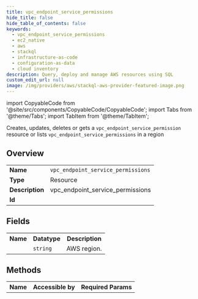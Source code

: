 ```yaml
---
title: vpc_endpoint_service_permissions
hide_title: false
hide_table_of_contents: false
keywords:
  - vpc_endpoint_service_permissions
  - ec2_native
  - aws
  - stackql
  - infrastructure-as-code
  - configuration-as-data
  - cloud inventory
description: Query, deploy and manage AWS resources using SQL
custom_edit_url: null
image: /img/providers/aws/stackql-aws-provider-featured-image.png
---
```


import CopyableCode from '@site/src/components/CopyableCode/CopyableCode';
import Tabs from '@theme/Tabs';
import TabItem from '@theme/TabItem';

Creates, updates, deletes or gets a <code>vpc_endpoint_service_permission</code> resource or lists <code>vpc_endpoint_service_permissions</code> in a region

## Overview
<table><tbody>
<tr><td><b>Name</b></td><td><code>vpc_endpoint_service_permissions</code></td></tr>
<tr><td><b>Type</b></td><td>Resource</td></tr>
<tr><td><b>Description</b></td><td>vpc_endpoint_service_permissions</td></tr>
<tr><td><b>Id</b></td><td><CopyableCode code="aws.ec2_native.vpc_endpoint_service_permissions" /></td></tr>
</tbody></table>

## Fields
<table><tbody><tr><th>Name</th><th>Datatype</th><th>Description</th></tr><tr><td><CopyableCode code="region" /></td><td><code>string</code></td><td>AWS region.</td></tr>
</tbody></table>

## Methods

<table><tbody>
  <tr>
    <th>Name</th>
    <th>Accessible by</th>
    <th>Required Params</th>
  </tr>
</tbody></table>






